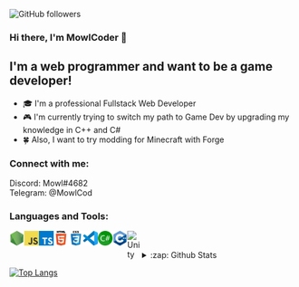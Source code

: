 ![GitHub followers](https://img.shields.io/github/followers/MowlCoder?style=social)

### Hi there, I'm MowlCoder 👋

## I'm a web programmer and want to be a game developer!

- 🎓 I'm a professional Fullstack Web Developer
- 🎮 I'm currently trying to switch my path to Game Dev by upgrading my knowledge in C++ and C#
- 🍀 Also, I want to try modding for Minecraft with Forge

### Connect with me:

Discord: Mowl#4682
<br/>
Telegram: @MowlCod

### Languages and Tools:

[<img align="left" alt="Node JS" width="26px" src="https://raw.githubusercontent.com/github/explore/80688e429a7d4ef2fca1e82350fe8e3517d3494d/topics/nodejs/nodejs.png"/>][nodejs]
[<img align="left" alt="Javascript" width="26px" src="https://raw.githubusercontent.com/github/explore/80688e429a7d4ef2fca1e82350fe8e3517d3494d/topics/javascript/javascript.png"/>][javascript]
[<img align="left" alt="TypeScript" width="26px" src="https://raw.githubusercontent.com/github/explore/80688e429a7d4ef2fca1e82350fe8e3517d3494d/topics/typescript/typescript.png"/>][typescript]
[<img align="left" alt="HTML 5" width="26px" src="https://raw.githubusercontent.com/github/explore/80688e429a7d4ef2fca1e82350fe8e3517d3494d/topics/html/html.png"/>][html]
[<img align="left" alt="CSS" width="26px" src="https://raw.githubusercontent.com/github/explore/80688e429a7d4ef2fca1e82350fe8e3517d3494d/topics/css/css.png"/>][css]
[<img align="left" alt="Visual Studio Code" width="26px" src="https://raw.githubusercontent.com/github/explore/80688e429a7d4ef2fca1e82350fe8e3517d3494d/topics/visual-studio-code/visual-studio-code.png"/>][vscode]
[<img align="left" alt="C#" width="26px" src="https://raw.githubusercontent.com/github/explore/80688e429a7d4ef2fca1e82350fe8e3517d3494d/topics/csharp/csharp.png"/>][csharp]
[<img align="left" alt="C++" width="26px" src="https://raw.githubusercontent.com/github/explore/80688e429a7d4ef2fca1e82350fe8e3517d3494d/topics/cpp/cpp.png"/>][cpp]
[<img align="left" alt="Unity" width="26px" src="https://cdn.jsdelivr.net/npm/simple-icons@v3/icons/unity.svg"/>][unity]

<br/>
<br/>

<details>
    <summary>:zap: Github Stats</summary>
    <img align="left" alt="MowlCoder's GitHub Stats" src="https://github-readme-stats-hwa9vez0v.vercel.app/api?username=MowlCoder&show_icons=true&hide_border=true&theme=radical"/>
</details>

[![Top Langs](https://github-readme-stats.vercel.app/api/top-langs/?username=MowlCoder&layout=compact&theme=dark)](https://github.com/anuraghazra/github-readme-stats)

[vscode]: https://code.visualstudio.com
[csharp]: https://docs.microsoft.com/en-us/dotnet/csharp
[html]: https://en.wikipedia.org/wiki/HTML
[css]: https://en.wikipedia.org/wiki/CSS
[javascript]: https://www.javascript.com
[typescript]: https://www.typescriptlang.org/
[nodejs]: https://nodejs.org
[cpp]: http://www.cppreference.com/
[unity]: https://unity.com
